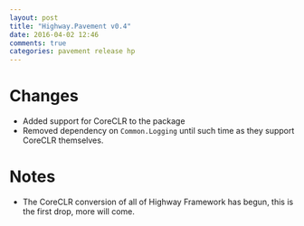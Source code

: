 ```yaml
---
layout: post
title: "Highway.Pavement v0.4"
date: 2016-04-02 12:46
comments: true
categories: pavement release hp
---
```


# Changes

* Added support for CoreCLR to the package
* Removed dependency on `Common.Logging` until such time as they support CoreCLR themselves.

# Notes

* The CoreCLR conversion of all of Highway Framework has begun, this is the first drop, more will come.
